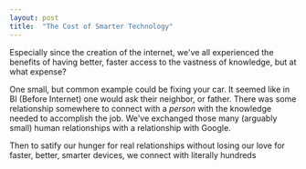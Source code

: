 ```yaml
---
layout: post
title:  "The Cost of Smarter Technology"
---
```


Especially since the creation of the internet, we've all experienced the benefits of having better, faster access to the vastness of knowledge, but at what expense?

One small, but common example could be fixing your car. It seemed like in BI (Before Internet) one would ask their neighbor, or father. There was some relationship somewhere to connect with a _person_ with the knowledge needed to accomplish the job. We've exchanged those many (arguably small) human relationships with a relationship with Google.

Then to satify our hunger for real relationships without losing our love for faster, better, smarter devices, we connect with literally hundreds

